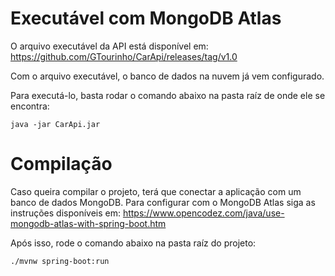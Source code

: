 # Executável com MongoDB Atlas

O arquivo executável da API está disponível em: https://github.com/GTourinho/CarApi/releases/tag/v1.0

Com o arquivo executável, o banco de dados na nuvem já vem configurado.

Para executá-lo, basta rodar o comando abaixo na pasta raíz de onde ele se encontra:

<code>java -jar CarApi.jar</code>

# Compilação

Caso queira compilar o projeto, terá que conectar a aplicação com um banco de dados MongoDB. Para configurar com o MongoDB Atlas siga as instruções disponíveis em: https://www.opencodez.com/java/use-mongodb-atlas-with-spring-boot.htm

Após isso, rode o comando abaixo na pasta raíz do projeto:

<code>./mvnw spring-boot:run</code>
